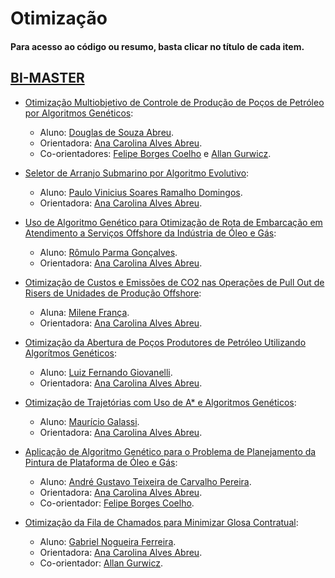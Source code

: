 # Otimização

#### Para acesso ao código ou resumo, basta clicar no título de cada item.

## [BI-MASTER](https://ica.puc-rio.ai/bi-master)

- [Otimização Multiobjetivo de Controle de Produção de Poços de Petróleo por Algoritmos Genéticos](https://github.com/secretaria-ICA/Otimizacao_Multiobjetivo_de_Controle_de_Producao_de_Pocos_de_Petroleo_por_Algoritmos_Geneticos):
  - Aluno: [Douglas de Souza Abreu](https://github.com/dougabreu).
  - Orientadora: [Ana Carolina Alves Abreu](https://github.com/acarolina1612).
  - Co-orientadores: [Felipe Borges Coelho](https://github.com/FelipeBorgesC) e [Allan Gurwicz](https://github.com/agurwicz).

- [Seletor de Arranjo Submarino por Algoritmo Evolutivo](https://github.com/secretaria-ICA/Seletor_de_Arranjo_Submarino_por_Algoritmo_Evolutivo):
  - Aluno: [Paulo Vinicius Soares Ramalho Domingos](https://github.com/paulovsrd).
  - Orientadora: [Ana Carolina Alves Abreu](https://github.com/acarolina1612).

- [Uso de Algoritmo Genético para Otimização de Rota de Embarcação em Atendimento a Serviços Offshore da Indústria de Óleo e Gás](https://github.com/secretaria-ICA/Uso_de_Algoritmo_Genetico_para_Otimizacao_de_Rota_de_Embarcacao_em_Atendimento_a_Servicos_Offshore):
  - Aluno: [Rômulo Parma Gonçalves](https://github.com/romuloparma).
  - Orientadora: [Ana Carolina Alves Abreu](https://github.com/acarolina1612).

- [Otimização de Custos e Emissões de CO2 nas Operações de Pull Out de Risers de Unidades de Produção Offshore](https://github.com/secretaria-ICA/Otimizacao_de_Custos_e_Emissoes_de_CO2_nas_Operacoes_de_Pull_Out_de_Risers_de_Unidades_de_Producao):
  - Aluna: [Milene França](https://github.com/milfranca).
  - Orientadora: [Ana Carolina Alves Abreu](https://github.com/acarolina1612).

- [Otimização da Abertura de Poços Produtores de Petróleo Utilizando Algorítmos Genéticos](https://github.com/secretaria-ICA/Otimizacao_da_Abertura_de_Pocos_Produtores_de_Petroleo_Utilizando_Algoritmos_Geneticos):
  - Aluno: [Luiz Fernando Giovanelli](https://github.com/Lfgiovan).
  - Orientadora: [Ana Carolina Alves Abreu](https://github.com/acarolina1612).

- [Otimização de Trajetórias com Uso de A* e Algoritmos Genéticos](https://github.com/secretaria-ICA/Otimizacao_de_Trajetorias_com_Uso_de_A_e_Algoritmos_Geneticos):
  - Aluno: [Maurício Galassi](https://github.com/MauricioGalassi).
  - Orientadora: [Ana Carolina Alves Abreu](https://github.com/acarolina1612).
  
- [Aplicação de Algoritmo Genético para o Problema de Planejamento da Pintura de Plataforma de Óleo e Gás](https://github.com/secretaria-ICA/Aplicacao_de_Algoritmo_Genetico_para_o_Problema_de_Planejamento_da_Pintura_de_Plataforma):
  - Aluno: [André Gustavo Teixeira de Carvalho Pereira](https://github.com/agtcp).
  - Orientadora: [Ana Carolina Alves Abreu](https://github.com/acarolina1612).
  - Co-orientador: [Felipe Borges Coelho](https://github.com/FelipeBorgesC).
  
- [Otimização da Fila de Chamados para Minimizar Glosa Contratual](https://github.com/secretaria-ICA/Otimizacao_da_Fila_de_Chamados_para_Minimizar_Glosa_Contratual):
  - Aluno: [Gabriel Nogueira Ferreira](https://github.com/gnf1).
  - Orientadora: [Ana Carolina Alves Abreu](https://github.com/acarolina1612).
  - Co-orientador: [Allan Gurwicz](https://github.com/agurwicz).
